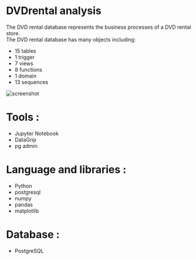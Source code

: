 # DVDrental analysis

The DVD rental database represents the business processes of a DVD rental store.<br/>
The DVD rental database has many objects including:

  - 15 tables<br/>
  - 1 trigger<br/>
  - 7 views<br/>
  - 8 functions<br/>
  - 1 domain<br/>
  - 13 sequences<br/>

![screenshot](https://user-images.githubusercontent.com/38702532/127332368-91d266e7-b2d0-4955-951a-fc1d878aca13.png)

<h1> Tools :</h1>
  
  - Jupyter Notebook<br/>
  - DataGrip<br/>
  - pg admin<br/>
  
  <h1> Language and libraries : </h1>

  - Python<br/>
  - postgresql<br/>
  - numpy<br/>
  - pandas<br/>
  - matplotlib<br/>

<h1> Database :</h1>

  - PostgreSQL
